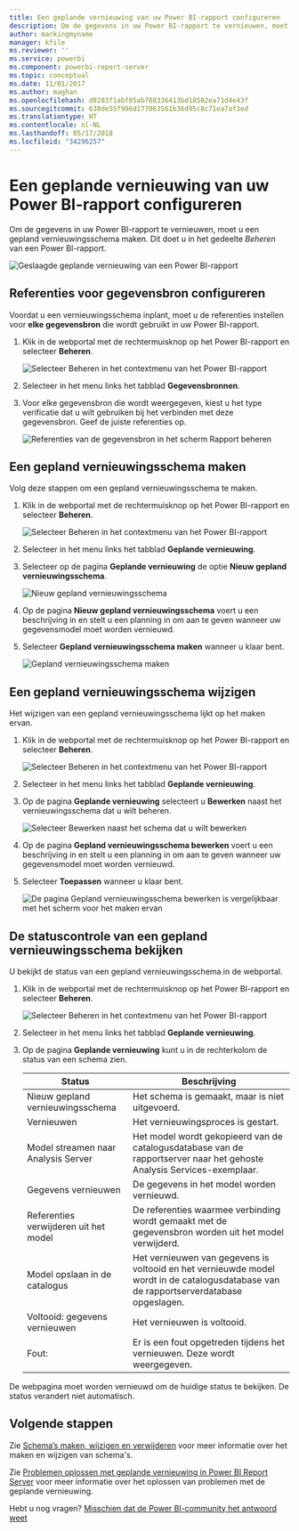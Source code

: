 ```yaml
---
title: Een geplande vernieuwing van uw Power BI-rapport configureren
description: Om de gegevens in uw Power BI-rapport te vernieuwen, moet u een gepland vernieuwingsschema maken.
author: markingmyname
manager: kfile
ms.reviewer: ''
ms.service: powerbi
ms.component: powerbi-report-server
ms.topic: conceptual
ms.date: 11/01/2017
ms.author: maghan
ms.openlocfilehash: d8283f1abf05ab788336413bd18582ea71d4e43f
ms.sourcegitcommit: 638de55f996d177063561b36d95c8c71ea7af3ed
ms.translationtype: HT
ms.contentlocale: nl-NL
ms.lasthandoff: 05/17/2018
ms.locfileid: "34296257"
---
```

# <a name="how-to-configure-power-bi-report-scheduled-refresh"></a>Een geplande vernieuwing van uw Power BI-rapport configureren
Om de gegevens in uw Power BI-rapport te vernieuwen, moet u een gepland vernieuwingsschema maken. Dit doet u in het gedeelte *Beheren* van een Power BI-rapport.

![Geslaagde geplande vernieuwing van een Power BI-rapport](media/configure-scheduled-refresh/scheduled-refresh-success.png)

## <a name="configure-data-source-credentials"></a>Referenties voor gegevensbron configureren
Voordat u een vernieuwingsschema inplant, moet u de referenties instellen voor **elke gegevensbron** die wordt gebruikt in uw Power BI-rapport.

1. Klik in de webportal met de rechtermuisknop op het Power BI-rapport en selecteer **Beheren**.
   
    ![Selecteer Beheren in het contextmenu van het Power BI-rapport](media/configure-scheduled-refresh/manage-power-bi-report.png)
2. Selecteer in het menu links het tabblad **Gegevensbronnen**.
3. Voor elke gegevensbron die wordt weergegeven, kiest u het type verificatie dat u wilt gebruiken bij het verbinden met deze gegevensbron. Geef de juiste referenties op.
   
    ![Referenties van de gegevensbron in het scherm Rapport beheren](media/configure-scheduled-refresh/data-source-credentials.png)

## <a name="creating-a-schedule-refresh-plan"></a>Een gepland vernieuwingsschema maken
Volg deze stappen om een gepland vernieuwingsschema te maken.

1. Klik in de webportal met de rechtermuisknop op het Power BI-rapport en selecteer **Beheren**.
   
    ![Selecteer Beheren in het contextmenu van het Power BI-rapport](media/configure-scheduled-refresh/manage-power-bi-report.png)
2. Selecteer in het menu links het tabblad **Geplande vernieuwing**.
3. Selecteer op de pagina **Geplande vernieuwing** de optie **Nieuw gepland vernieuwingsschema**.
   
    ![Nieuw gepland vernieuwingsschema](media/configure-scheduled-refresh/new-scheduled-refresh-plan.png)
4. Op de pagina **Nieuw gepland vernieuwingsschema** voert u een beschrijving in en stelt u een planning in om aan te geven wanneer uw gegevensmodel moet worden vernieuwd.
5. Selecteer **Gepland vernieuwingsschema maken** wanneer u klaar bent.
   
    ![Gepland vernieuwingsschema maken](media/configure-scheduled-refresh/create-scheduled-refresh-plan.png)

## <a name="modifying-a-schedule-refresh-plan"></a>Een gepland vernieuwingsschema wijzigen
Het wijzigen van een gepland vernieuwingsschema lijkt op het maken ervan.

1. Klik in de webportal met de rechtermuisknop op het Power BI-rapport en selecteer **Beheren**.
   
    ![Selecteer Beheren in het contextmenu van het Power BI-rapport](media/configure-scheduled-refresh/manage-power-bi-report.png)
2. Selecteer in het menu links het tabblad **Geplande vernieuwing**.
3. Op de pagina **Geplande vernieuwing** selecteert u **Bewerken** naast het vernieuwingsschema dat u wilt beheren.
   
    ![Selecteer Bewerken naast het schema dat u wilt bewerken](media/configure-scheduled-refresh/edit-scheduled-refresh-plan.png)
4. Op de pagina **Gepland vernieuwingsschema bewerken** voert u een beschrijving in en stelt u een planning in om aan te geven wanneer uw gegevensmodel moet worden vernieuwd.
5. Selecteer **Toepassen** wanneer u klaar bent.
   
    ![De pagina Gepland vernieuwingsschema bewerken is vergelijkbaar met het scherm voor het maken ervan](media/configure-scheduled-refresh/edit-scheduled-refresh-plan-page.png)

## <a name="viewing-the-status-of-schedule-refresh-plan"></a>De statuscontrole van een gepland vernieuwingsschema bekijken
U bekijkt de status van een gepland vernieuwingsschema in de webportal.

1. Klik in de webportal met de rechtermuisknop op het Power BI-rapport en selecteer **Beheren**.
   
    ![Selecteer Beheren in het contextmenu van het Power BI-rapport](media/configure-scheduled-refresh/manage-power-bi-report.png)
2. Selecteer in het menu links het tabblad **Geplande vernieuwing**.
3. Op de pagina **Geplande vernieuwing** kunt u in de rechterkolom de status van een schema zien.
   
   | **Status** | **Beschrijving** |
   | --- | --- |
   | Nieuw gepland vernieuwingsschema |Het schema is gemaakt, maar is niet uitgevoerd. |
   | Vernieuwen |Het vernieuwingsproces is gestart. |
   | Model streamen naar Analysis Server |Het model wordt gekopieerd van de catalogusdatabase van de rapportserver naar het gehoste Analysis Services-exemplaar. |
   | Gegevens vernieuwen |De gegevens in het model worden vernieuwd. |
   | Referenties verwijderen uit het model |De referenties waarmee verbinding wordt gemaakt met de gegevensbron worden uit het model verwijderd. |
   | Model opslaan in de catalogus |Het vernieuwen van gegevens is voltooid en het vernieuwde model wordt in de catalogusdatabase van de rapportserverdatabase opgeslagen. |
   | Voltooid: gegevens vernieuwen |Het vernieuwen is voltooid. |
   | Fout: |Er is een fout opgetreden tijdens het vernieuwen. Deze wordt weergegeven. |

De webpagina moet worden vernieuwd om de huidige status te bekijken. De status verandert niet automatisch.

## <a name="next-steps"></a>Volgende stappen
Zie [Schema’s maken, wijzigen en verwijderen](https://docs.microsoft.com/sql/reporting-services/subscriptions/create-modify-and-delete-schedules) voor meer informatie over het maken en wijzigen van schema's.

Zie [Problemen oplossen met geplande vernieuwing in Power BI Report Server](scheduled-refresh-troubleshoot.md) voor meer informatie over het oplossen van problemen met de geplande vernieuwing.

Hebt u nog vragen? [Misschien dat de Power BI-community het antwoord weet](https://community.powerbi.com/)

